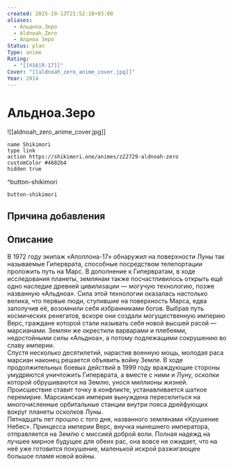 ```yaml
---
created: 2025-10-13T21:52:18+03:00
aliases:
  - Альдноа.Зеро
  - Aldnoah.Zero
  - Алдноа Зеро
Status: plan
Type: anime
Rating:
  - "[[®️16|R-17]]"
Cover: "[[aldnoah_zero_anime_cover.jpg]]"
Year: 2014
---
```


# Альдноа.Зеро

![[aldnoah_zero_anime_cover.jpg]]



```button
name Shikimori
type link
action https://shikimori.one/animes/z22729-aldnoah-zero
customColor #4682b4
hidden true
```
^button-shikimori





`button-shikimori`

## Причина добавления




## Описание

В 1972 году экипаж «Аполлона-17» обнаружил на поверхности Луны так называемые Гиперврата, способные посредством телепортации проложить путь на Марс. В дополнение к Гипервратам, в ходе исследования планеты, землянам также посчастливилось открыть ещё одно наследие древней цивилизации — могучую технологию, позже названную «Альдноа». Сила этой технологии оказалась настолько велика, что первые люди, ступившие на поверхность Марса, едва заполучив её, возомнили себя избранниками богов. Выбрав путь космических ренегатов, вскоре они создали могущественную империю Верс, граждане которой стали называть себя новой высшей расой — марсианами. Землян же окрестили варварами и плебеями, недостойными силы «Альдноа», а потому подлежащими сокрушению во славу империи.  
Спустя несколько десятилетий, нарастив военную мощь, молодая раса марсиан наконец решается объявить войну Земле. В ходе продолжительных боевых действий в 1999 году враждующие стороны умудряются уничтожить Гиперврата, а вместе с ними и Луну, осколки которой обрушиваются на Землю, унося миллионы жизней. Происшествие ставит точку в конфликте, устанавливается шаткое перемирие. Марсианская империя вынуждена переселиться на многочисленные орбитальные станции внутри пояса дрейфующих вокруг планеты осколков Луны.  
Пятнадцать лет прошло с того дня, названного землянами «Крушение Небес». Принцесса империи Верс, внучка нынешнего императора, отправляется на Землю с миссией доброй воли. Полная надежд на лучшее мирное будущее для обеих рас, она вовсе не ожидает, что на неё уже готовится покушение, маленькой искрой разжигающее большое пламя новой войны.
